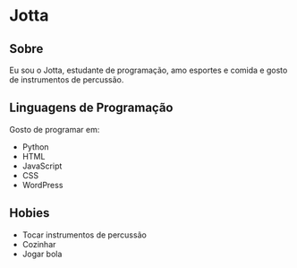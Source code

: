 <!-- #h1 ##h2 ... ######h6 -->

# Jotta

## Sobre
Eu sou o Jotta, estudante de programação, amo esportes e comida e gosto de instrumentos de percussão.

## Linguagens de Programação

Gosto de programar em:

- Python
- HTML
- JavaScript
- CSS
- WordPress

## Hobies

- Tocar instrumentos de percussão
- Cozinhar
- Jogar bola